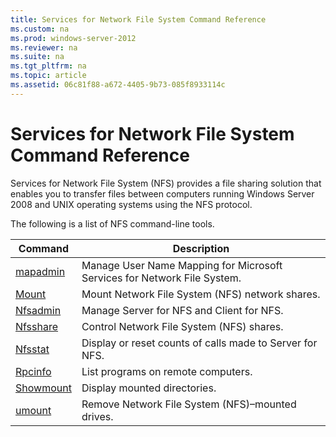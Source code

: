 ```yaml
---
title: Services for Network File System Command Reference
ms.custom: na
ms.prod: windows-server-2012
ms.reviewer: na
ms.suite: na
ms.tgt_pltfrm: na
ms.topic: article
ms.assetid: 06c81f88-a672-4405-9b73-085f8933114c
---
```

# Services for Network File System Command Reference
Services for Network File System \(NFS\) provides a file sharing solution that enables you to transfer files between computers running Windows Server 2008 and UNIX operating systems using the NFS protocol.

The following is a list of NFS command\-line tools.

|Command|Description|
|-----------|---------------|
|[mapadmin](../mapadmin.md)|Manage User Name Mapping for Microsoft Services for Network File System.|
|[Mount](../Mount.md)|Mount Network File System \(NFS\) network shares.|
|[Nfsadmin]()|Manage Server for NFS and Client for NFS.|
|[Nfsshare](../Nfsshare.md)|Control Network File System \(NFS\) shares.|
|[Nfsstat](../Nfsstat.md)|Display or reset counts of calls made to Server for NFS.|
|[Rpcinfo](../Rpcinfo.md)|List programs on remote computers.|
|[Showmount]()|Display mounted directories.|
|[umount](assetId:///0726324c-c45a-444d-a753-99daf5e1c83a)|Remove Network File System \(NFS\)–mounted drives.|


